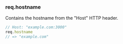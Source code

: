<h3 id='req.hostname'>req.hostname</h3>

Contains the hostname from the "Host" HTTP header.

~~~js
// Host: "example.com:3000"
req.hostname
// => "example.com"
~~~

